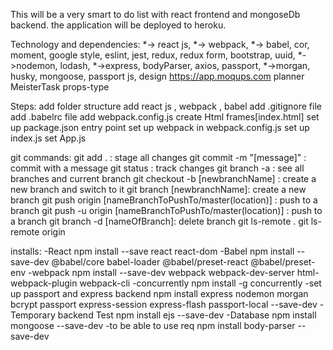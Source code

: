 This will be a very smart to do list with react frontend and  mongoseDb backend. the application will be deployed to heroku.

Technology and dependencies:
*-> react js,
*-> webpack,
*-> babel,
cor,
moment,
google style,
eslint,
jest,
redux,
redux form,
bootstrap,
uuid,
*->nodemon,
lodash,
*->express,
bodyParser,
axios,
passport,
*->morgan,
husky,
mongoose,
passport js,
design https://app.moqups.com
planner MeisterTask
props-type


Steps:
add folder structure
add react js , webpack , babel
add .gitignore file
add .babelrc file
add webpack.config.js
create Html frames[index.html]
set up package.json entry point
set up webpack in webpack.config.js 
set up index.js
set App.js




git commands:
git add . : stage all changes
git commit -m "[message]" : commit with a message
git status : track changes
git branch -a : see all branches and current branch
git checkout -b [newbranchName] : create a new branch and switch to it
git branch [newbranchName]: create a new branch
git push origin  [nameBranchToPushTo/master(location)] : push to a branch
git push -u origin  [nameBranchToPushTo/master(location)] : push to a branch
git branch -d [nameOfBranch]: delete branch
git ls-remote .
git ls-remote origin

installs:
-React
npm install --save react react-dom
-Babel
npm install --save-dev @babel/core babel-loader @babel/preset-react @babel/preset-env
-webpack
npm install --save-dev webpack webpack-dev-server html-webpack-plugin webpack-cli
-concurrently
npm install -g concurrently
-set up passport and express backend
npm install express nodemon morgan bcrypt passport express-session express-flash passport-local --save-dev
-Temporary backend Test
npm install ejs --save-dev
-Database
npm install mongoose --save-dev
-to be able to use req 
npm install body-parser --save-dev


